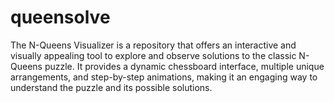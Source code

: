 # queensolve
The N-Queens Visualizer is a repository that offers an interactive and visually appealing tool to explore and observe solutions to the classic N-Queens puzzle. It provides a dynamic chessboard interface, multiple unique arrangements, and step-by-step animations, making it an engaging way to understand the puzzle and its possible solutions.
